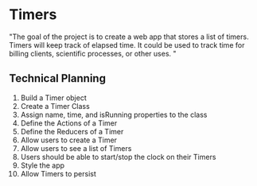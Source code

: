 # Timers

"The goal of the project is to create a web app that stores a list of timers. Timers will keep track of elapsed time. It could be used to track time for billing clients, scientific processes, or other uses. "

## Technical Planning

1. Build a Timer object
2. Create a Timer Class
3. Assign name, time, and isRunning properties to the class
4. Define the Actions of a Timer
5. Define the Reducers of a Timer
6. Allow users to create a Timer
7. Allow users to see a list of Timers
8. Users should be able to start/stop the clock on their Timers
9. Style the app
10. Allow Timers to persist
